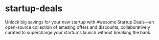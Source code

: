 # startup-deals
Unlock big savings for your new startup with Awesome Startup Deals—an open-source collection of amazing offers and discounts, collaboratively curated to supercharge your startup's launch without breaking the bank.
